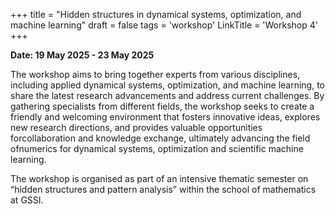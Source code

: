 +++
title = "Hidden structures in dynamical systems, optimization, and machine learning"
draft = false
tags = 'workshop'
LinkTitle = 'Workshop 4'
+++



**Date: 19 May 2025 - 23 May 2025**

The workshop aims to bring together experts from various disciplines, including applied dynamical systems, optimization, and machine learning, to share the latest research advancements and address current challenges. By gathering specialists from different fields, the workshop seeks to create a friendly and welcoming environment that fosters innovative ideas, explores new research directions, and provides valuable opportunities forcollaboration and knowledge exchange, ultimately advancing the field ofnumerics for dynamical systems, optimization and scientific machine learning.


The workshop is organised as part of an intensive thematic semester on “hidden structures and pattern analysis” within the school of mathematics at GSSI.
